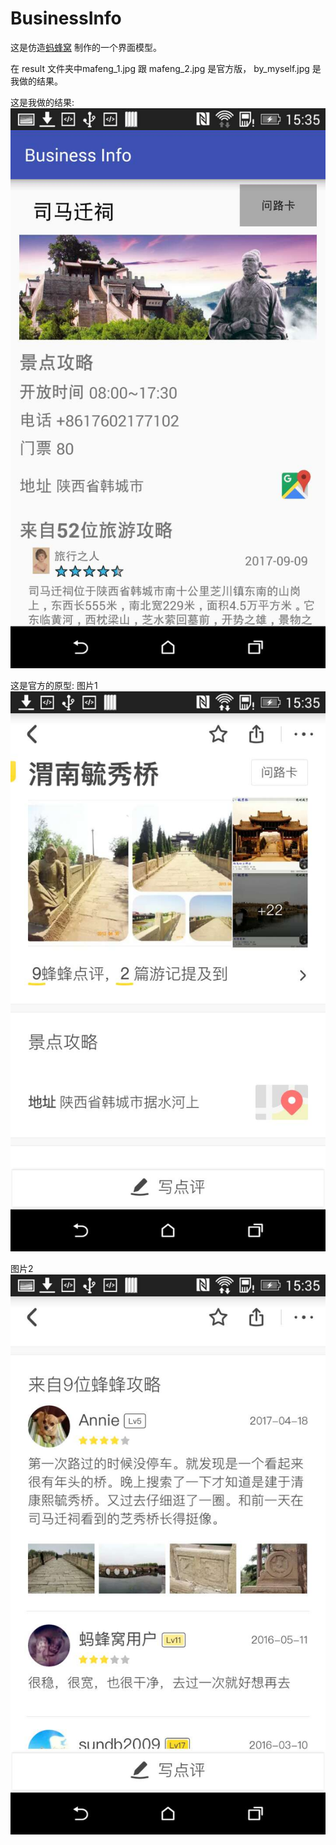 # BusinessInfo

这是仿造[蚂蜂窝](http://www.mafengwo.cn) 制作的一个界面模型。

在 result 文件夹中mafeng_1.jpg 跟 mafeng_2.jpg 是官方版， by_myself.jpg 是我做的结果。

这是我做的结果:
![](https://github.com/TDCQ/BusinessInfo/blob/master/result/by_myself.jpg)

这是官方的原型:
图片1
![](https://github.com/TDCQ/BusinessInfo/blob/master/result/mafeng_2.jpg)

图片2
![](https://github.com/TDCQ/BusinessInfo/blob/master/result/mafeng_1.jpg)

